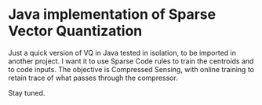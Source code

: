 # Java implementation of Sparse Vector Quantization

Just a quick version of VQ in Java tested in isolation, to be imported in another project.
I want it to use Sparse Code rules to train the centroids and to code inputs.
The objective is Compressed Sensing, with online training to retain trace of what passes through the compressor.

Stay tuned.
